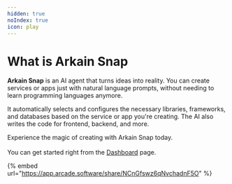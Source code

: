 ```yaml
---
hidden: true
noIndex: true
icon: play
---
```


# What is Arkain Snap

**Arkain Snap** is an AI agent that turns ideas into reality. You can create services or apps just with natural language prompts, without needing to learn programming languages anymore.

It automatically selects and configures the necessary libraries, frameworks, and databases based on the service or app you're creating. The AI also writes the code for frontend, backend, and more.

Experience the magic of creating with Arkain Snap today.\
\
You can get started right from the [Dashboard](../dashboard/container/container-management/creating-container/using-arkain-snap.md) page.

{% embed url="https://app.arcade.software/share/NCnGfswz6qNvchadnF5O" %}

